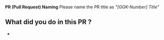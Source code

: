 **PR (Pull Request) Naming**
Please name the PR title as _"[GGK-Number] Title"_

## What did you do in this PR ?
-  
